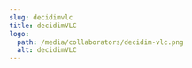```yaml
---
slug: decidimvlc
title: decidimVLC
logo:
  path: /media/collaborators/decidim-vlc.png
  alt: decidimVLC
---
```

